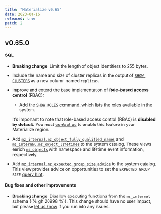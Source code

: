 ```yaml
---
title: "Materialize v0.65"
date: 2023-08-16
released: true
patch: 2
---
```


## v0.65.0

#### SQL

* **Breaking change.** Limit the length of object identifiers to 255 bytes.

* Include the name and size of cluster replicas in the output of
  [`SHOW CLUSTERS`](/sql/show-clusters/) as a new column named `replicas`.

* Improve and extend the base implementation of **Role-based
  access control** (RBAC):

  * Add the [`SHOW ROLES`](/sql/show-roles/) command, which lists the roles
    available in the system.

  It's important to note that role-based access control (RBAC) is **disabled by
  default**. You must [contact us](https://materialize.com/contact/) to enable
  this feature in your Materialize region.

* Add [`mz_internal.mz_object_fully_qualified_names`](/sql/system-catalog/mz_internal/#mz_object_fully_qualified_names)
  and [`mz_internal.mz_object_lifetimes`](/sql/system-catalog/mz_internal/#mz_object_lifetimes)
  to the system catalog. These views enrich [`mz_objects`](/sql/system-catalog/mz_catalog/#mz_objects)
  with namespace and lifetime event information, respectively.

* Add [`mz_internal.mz_expected_group_size_advice`](/sql/system-catalog/mz_introspection/#mz_expected_group_size_advice)
  to the system catalog. This view provides advice on opportunities to set the
  `EXPECTED GROUP SIZE` [query hint](https://materialize.com/docs/sql/select/#query-hints).

#### Bug fixes and other improvements

* **Breaking change.** Disallow executing functions from the `mz_internal`
    schema {{% gh 20998 %}}. This change should have no user impact, but
    please [let us know](https://materialize.com/s/chat) if you run into any
    issues.
